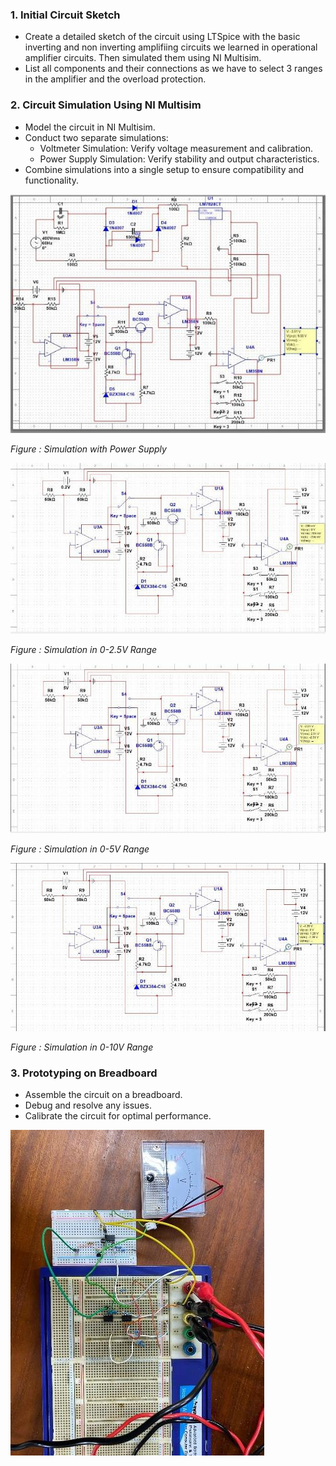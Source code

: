 ### 1. Initial Circuit Sketch
- Create a detailed sketch of the circuit using LTSpice with the basic inverting and non inverting amplifiing circuits we learned in operational amplifier circuits. Then simulated them using NI Multisim.
- List all components and their connections as we have to select 3 ranges in the amplifier and the overload protection.

### 2. Circuit Simulation Using NI Multisim
- Model the circuit in NI Multisim.
- Conduct two separate simulations:
  - Voltmeter Simulation: Verify voltage measurement and calibration.
  - Power Supply Simulation: Verify stability and output characteristics.
- Combine simulations into a single setup to ensure compatibility and functionality.
  
![Full Simulation](../Images/Simulation.jpg)

*Figure : Simulation with Power Supply*

![Simulation Range 1](../Images/Simulation3.jpg)

*Figure : Simulation in 0-2.5V Range*

![Simulation Range 2](../Images/Simulation2.jpg)

*Figure : Simulation in 0-5V Range*

![Simulation Range 3](../Images/Simulation4.jpg)

*Figure : Simulation in 0-10V Range*

### 3. Prototyping on Breadboard
- Assemble the circuit on a breadboard.
- Debug and resolve any issues.
- Calibrate the circuit for optimal performance.

![Breadboard Implementation](../Images/Breadboard_Implementation.jpg)
